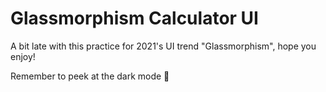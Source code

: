 # Glassmorphism Calculator UI

A bit late with this practice for 2021's UI trend "Glassmorphism", hope you enjoy!

Remember to peek at the dark mode 👀
